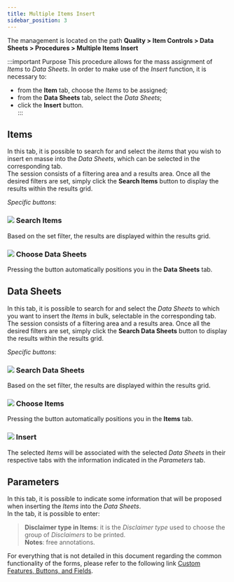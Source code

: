 ```yaml
---
title: Multiple Items Insert
sidebar_position: 3
---
```


The management is located on the path **Quality > Item Controls > Data Sheets > Procedures > Multiple Items Insert**


:::important Purpose
This procedure allows for the mass assignment of *Items* to *Data Sheets*.
In order to make use of the *Insert* function, it is necessary to:
- from the **Item** tab, choose the *Items* to be assigned;  
- from the **Data Sheets** tab, select the *Data Sheets*;      
- click the **Insert** button.   
:::


## Items   

In this tab, it is possible to search for and select the *items* that you wish to insert en masse into the *Data Sheets*, which can be selected in the corresponding tab.   
The session consists of a filtering area and a results area. Once all the desired filters are set, simply click the **Search Items** button to display the results within the results grid.    

*Specific buttons*:   

### ![](/img/neutral/common/search.png) Search Items 
Based on the set filter, the results are displayed within the results grid.   
### ![](/img/neutral/common/duplicate.png) Choose Data Sheets 
Pressing the button automatically positions you in the **Data Sheets** tab.   


## Data Sheets    

In this tab, it is possible to search for and select the *Data Sheets* to which you want to insert the *Items* in bulk, selectable in the corresponding tab.   
The session consists of a filtering area and a results area. Once all the desired filters are set, simply click the **Search Data Sheets** button to display the results within the results grid.    

*Specific buttons*:   

### ![](/img/neutral/common/search.png) Search Data Sheets 
Based on the set filter, the results are displayed within the results grid.   
### ![](/img/neutral/common/duplicate.png) Choose Items 
Pressing the button automatically positions you in the **Items** tab.   
### ![](/img/neutral/common/execute.png) Insert
The selected *Items* will be associated with the selected *Data Sheets* in their respective tabs with the information indicated in the *Parameters* tab.   


## Parameters 

In this tab, it is possible to indicate some information that will be proposed when inserting the *Items* into the *Data Sheets*.   
In the tab, it is possible to enter:   
> **Disclaimer type in Items**: it is the *Disclaimer type* used to choose the group of *Disclaimers* to be printed.   
> **Notes**: free annotations.   

For everything that is not detailed in this document regarding the common functionality of the forms, please refer to the following link [Custom Features, Buttons, and Fields](/docs/guide/common).